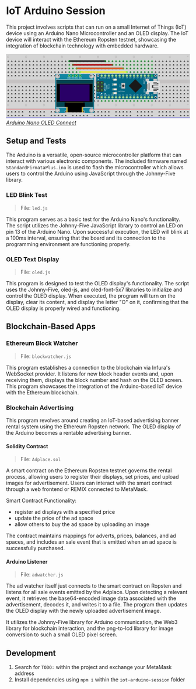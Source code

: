 # IoT Arduino Session

This project involves scripts that can run on a small Internet of Things (IoT) device using an Arduino Nano Microcontroller and an OLED display. The IoT device will interact with the Ethereum Ropsten testnet, showcasing the integration of blockchain technology with embedded hardware.

![Arduino Picture](/img/iot-arduino-session.png)
_[Arduino Nano OLED Connect](http://arduino-er.blogspot.com/2015/04/walking-bitmap-on-096-inch-128x64-i2c.html)_

## Setup and Tests

The Arduino is a versatile, open-source microcontroller platform that can interact with various electronic components. The included firmware named `StandardFirmataPlus.ino` is used to flash the microcontroller which allows users to control the Arduino using JavaScript through the Johnny-Five library.

### LED Blink Test

> File: `led.js`

This program serves as a basic test for the Arduino Nano's functionality. The script utilizes the Johnny-Five JavaScript library to control an LED on pin 13 of the Arduino Nano. Upon successful execution, the LED will blink at a 100ms interval, ensuring that the board and its connection to the programming environment are functioning properly.

### OLED Text Display

> File: `oled.js`

This program is designed to test the OLED display's functionality. The script uses the Johnny-Five, oled-js, and oled-font-5x7 libraries to initialize and control the OLED display. When executed, the program will turn on the display, clear its content, and display the letter "O" on it, confirming that the OLED display is properly wired and functioning.

## Blockchain-Based Apps

### Ethereum Block Watcher

> File: `blockwatcher.js`

This program establishes a connection to the blockchain via Infura's WebSocket provider. It listens for new block header events and, upon receiving them, displays the block number and hash on the OLED screen. This program showcases the integration of the Arduino-based IoT device with the Ethereum blockchain.

### Blockchain Advertising

This program revolves around creating an IoT-based advertising banner rental system using the Ethereum Ropsten network. The OLED display of the Arduino becomes a rentable advertising banner.

#### Solidity Contract

> File: `Adplace.sol`

A smart contract on the Ethereum Ropsten testnet governs the rental process, allowing users to register their displays, set prices, and upload images for advertisement. Users can interact with the smart contract through a web frontend or REMIX connected to MetaMask.

Smart Contract Functionality:

- register ad displays with a specified price
- update the price of the ad space
- allow others to buy the ad space by uploading an image

The contract maintains mappings for adverts, prices, balances, and ad spaces, and includes an sale event that is emitted when an ad space is successfully purchased.

#### Arduino Listener

> File: `adwatcher.js`

The ad watcher itself just connects to the smart contract on Ropsten and listens for all sale events emitted by the Adplace. Upon detecting a relevant event, it retrieves the base64-encoded image data associated with the advertisement, decodes it, and writes it to a file. The program then updates the OLED display with the newly uploaded advertisement image.

It utilizes the Johnny-Five library for Arduino communication, the Web3 library for blockchain interaction, and the png-to-lcd library for image conversion to such a small OLED pixel screen.

## Development

1. Search for `TODO:` within the project and exchange your MetaMask address
2. Install dependencies using `npm i` within the `iot-arduino-session` folder
